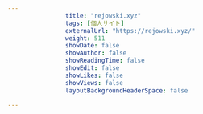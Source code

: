 ---
                title: "rejowski.xyz"
                tags: [個人サイト]
                externalUrl: "https://rejowski.xyz/"
                weight: 511
                showDate: false
                showAuthor: false
                showReadingTime: false
                showEdit: false
                showLikes: false
                showViews: false
                layoutBackgroundHeaderSpace: false
                ---


